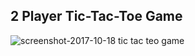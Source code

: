 ## 2 Player Tic-Tac-Toe Game



![screenshot-2017-10-18 tic tac teo game](https://user-images.githubusercontent.com/32637452/31720820-509f8978-b420-11e7-8acd-e9539cacbbe1.png)

